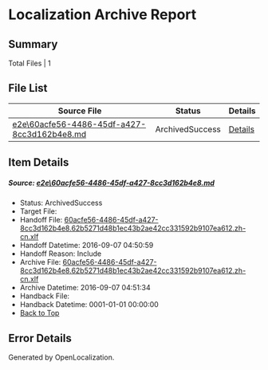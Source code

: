 # <a name='report-top'></a> Localization Archive Report

## Summary
 Total Files | 1

## File List
 Source File | Status | Details 
 ----------- | ------ | ------- 
 [e2e\60acfe56-4486-45df-a427-8cc3d162b4e8.md](https://github.com/OpenLocalizationTestOrg/ol-test0/blob/6f10653a1aaf50296ca610a9ea15cc3168764018/e2e/60acfe56-4486-45df-a427-8cc3d162b4e8.md) | ArchivedSuccess | [Details](#2e2309cac96c4a2e3e1a4f09c9adfb204da26e621)

## Item Details
##### <a name='2e2309cac96c4a2e3e1a4f09c9adfb204da26e621'></a> Source: [e2e\60acfe56-4486-45df-a427-8cc3d162b4e8.md](https://github.com/OpenLocalizationTestOrg/ol-test0/blob/6f10653a1aaf50296ca610a9ea15cc3168764018/e2e/60acfe56-4486-45df-a427-8cc3d162b4e8.md)
* Status: ArchivedSuccess
* Target File: 
* Handoff File: [60acfe56-4486-45df-a427-8cc3d162b4e8.62b5271d48b1ec43b2ae42cc331592b9107ea612.zh-cn.xlf](https://github.com/OpenLocalizationTestOrg/ol-test0-handoff/blob/69fc53611eb6d5c0caacb7edc365d028242ed0d4/ol-handoff/OpenLocalizationTestOrg/ol-test0-zhcn/ci/ht/60acfe56-4486-45df-a427-8cc3d162b4e8.62b5271d48b1ec43b2ae42cc331592b9107ea612.zh-cn.xlf)
* Handoff Datetime: 2016-09-07 04:50:59
* Handoff Reason: Include
* Archive File: [60acfe56-4486-45df-a427-8cc3d162b4e8.62b5271d48b1ec43b2ae42cc331592b9107ea612.zh-cn.xlf](https://github.com/OpenLocalizationTestOrg/ol-test0-handoff/blob/45d17d904c3769495a3f21723ec0a05fda36ee68/ol-archive/OpenLocalizationTestOrg/ol-test0-zhcn/ci/ht/60acfe56-4486-45df-a427-8cc3d162b4e8.62b5271d48b1ec43b2ae42cc331592b9107ea612.zh-cn.xlf)
* Archive Datetime: 2016-09-07 04:51:34
* Handback File: 
* Handback Datetime: 0001-01-01 00:00:00
* [Back to Top](#report-top)


## Error Details

Generated by OpenLocalization.
